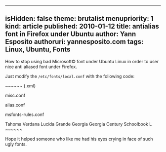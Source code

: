 -----
isHidden:       false
theme: brutalist
menupriority:   1
kind:           article
published: 2010-01-12
title: antialias font in Firefox under Ubuntu
author: Yann Esposito
authoruri: yannesposito.com
tags:  Linux, Ubuntu, Fonts
-----

How to stop using bad Microsoft© font under Ubuntu Linux in order to user nice anti aliased font under Firefox.

Just modify the <code>/etc/fonts/local.conf</code> with the following code: 

<div>
~~~~~~ {.xml}

<?xml version="1.0"?>
<!DOCTYPE fontconfig SYSTEM "fonts.dtd">
<fontconfig>

<!-- Miscellaneous settings -->

<include ignore_missing="yes">misc.conf</include>

<!-- Define alias -->

<include ignore_missing="yes">alias.conf</include>

<!-- Rules for Microsoft fonts -->

<include ignore_missing="yes">msfonts-rules.conf</include>

  <match target="pattern" name="family" >
      <test name="family" qual="any" >
          <string>Tahoma</string>
      </test>
      <edit mode="assign" name="family" >
          <string>Verdana</string>
      </edit>
  </match>
  <selectfont>
      <acceptfont>
          <pattern>
              <patelt name="family"> 
                <string>Lucida Grande</string> 
              </patelt>
          </pattern>
      </acceptfont>
  </selectfont>

  <match target="pattern" name="family" >
      <test name="family" qual="any" >
          <string>Georgia</string>
      </test>
      <edit mode="assign" name="family" >
          <string>Georgia</string>
      </edit>
  </match>
  <selectfont>
      <acceptfont>
          <pattern>
              <patelt name="family"> 
                <string>Century Schoolbook L</string> 
              </patelt>
          </pattern>
      </acceptfont>
  </selectfont>

</fontconfig>
~~~~~~
</div>

Hope it helped someone who like me had his eyes crying in face of such ugly fonts.

